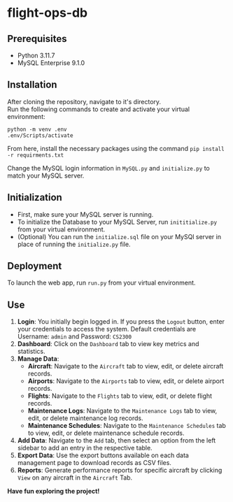 # flight-ops-db

## Prerequisites
- Python 3.11.7
- MySQL Enterprise 9.1.0

## Installation
After cloning the repository, navigate to it's directory.  
Run the following commands to create and activate your virtual environment:  
```
python -m venv .env
.env/Scripts/activate  
```

From here, install the necessary packages using the command `pip install -r requirments.txt`

Change the MySQL login information in `MySQL.py` and `initialize.py` to match your MySQL server.

## Initialization
- First, make sure your MySQL server is running.  
- To initialize the Database to your MySQL Server, run `inititialize.py` from your virtual environment.
- (Optional) You can run the `initialize.sql` file on your MySQl server in place of running the `initialize.py` file.  

## Deployment
To launch the web app, run `run.py` from your virtual environment.

## Use

1. **Login**: You initially begin logged in. If you press the `Logout` button, enter your credentials to access the system.  Default credentials are Username: `admin` and Password: `CS2300`
2. **Dashboard**: Click on the `Dashboard` tab to view key metrics and statistics.
3. **Manage Data**:
    - **Aircraft**: Navigate to the `Aircraft` tab to view, edit, or delete aircraft records.
    - **Airports**: Navigate to the `Airports` tab to view, edit, or delete airport records.
    - **Flights**: Navigate to the `Flights` tab to view, edit, or delete flight records.
    - **Maintenance Logs**: Navigate to the `Maintenance Logs` tab to view, edit, or delete maintenance log records.
    - **Maintenance Schedules**: Navigate to the `Maintenance Schedules` tab to view, edit, or delete maintenance schedule records.
4. **Add Data**: Navigate to the `Add` tab, then select an option from the left sidebar to add an entry in the respective table.
5. **Export Data**: Use the export buttons available on each data management page to download records as CSV files.
6. **Reports**: Generate performance reports for specific aircraft by clicking `View` on any aircraft in the `Aircraft` Tab.

**Have fun exploring the project!**
